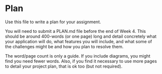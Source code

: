 # Plan

Use this file to write a plan for your assignment.

You will need to submit a PLAN.md file before the end of Week 4. This should be around 400-words (or one page) long and
detail concretely what your application will do, what features you will include, and what some of the challenges might be
and how you plan to resolve them.

The word/page count is only a guide. If you include diagrams, you might find you need fewer words. Also, if you find it
necessary to use more pages to detail your project plan, that is ok too (but not required).
